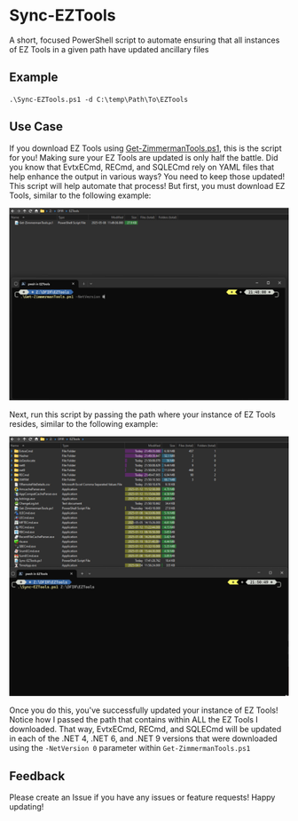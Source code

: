 # Sync-EZTools

A short, focused PowerShell script to automate ensuring that all instances of EZ Tools in a given path have updated ancillary files

## Example

`.\Sync-EZTools.ps1 -d C:\temp\Path\To\EZTools`

## Use Case

If you download EZ Tools using [Get-ZimmermanTools.ps1](https://ericzimmerman.github.io/#!index.md), this is the script for you! Making sure your EZ Tools are updated is only half the battle. Did you know that EvtxECmd, RECmd, and SQLECmd rely on YAML files that help enhance the output in various ways? You need to keep those updated! This script will help automate that process! But first, you must download EZ Tools, similar to the following example:  
  
![Downloading EZ Tools](https://raw.githubusercontent.com/AndrewRathbun/Sync-EZTools/refs/heads/main/Media/dopus_75xoui6wcD.gif)

Next, run this script by passing the path where your instance of EZ Tools resides, similar to the following example:  
  
![Updating EZ Tools](https://raw.githubusercontent.com/AndrewRathbun/Sync-EZTools/refs/heads/main/Media/dopus_sX1UGxNUim.gif)

Once you do this, you've successfully updated your instance of EZ Tools! Notice how I passed the path that contains within ALL the EZ Tools I downloaded. That way, EvtxECmd, RECmd, and SQLECmd will be updated in each of the .NET 4, .NET 6, and .NET 9 versions that were downloaded using the `-NetVersion 0` parameter within `Get-ZimmermanTools.ps1`

## Feedback

Please create an Issue if you have any issues or feature requests! Happy updating!
